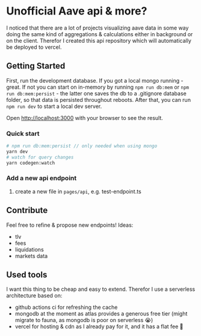 # Unofficial Aave api & more?

I noticed that there are a lot of projects visualizing aave data in some way doing the same kind of aggregations & calculations either in background or on the client.
Therefor I created this api repository which will automatically be deployed to vercel.

## Getting Started

First, run the development database. If you got a local mongo running - great. If not you can start on in-memory by running `npm run db:mem` or `npm run db:mem:persist` - the latter one saves the db to a .gitignore database folder, so that data is persisted throughout reboots. After that, you can run `npm run dev` to start a local dev server.

Open [http://localhost:3000](http://localhost:3000) with your browser to see the result.

### Quick start

```bash
# npm run db:mem:persist // only needed when using mongo
yarn dev
# watch for query changes
yarn codegen:watch
```

### Add a new api endpoint

1. create a new file in `pages/api`, e.g. test-endpoint.ts

## Contribute

Feel free to refine & propose new endpoints!
Ideas:

- tlv
- fees
- liquidations
- markets data

## Used tools

I want this thing to be cheap and easy to extend.
Therefor I use a serverless architecture based on:

- github actions ci for refreshing the cache
- mongodb at the moment as atlas provides a generous free tier (might migrate to fauna, as mongodb is poor on serverless :sob:)
- vercel for hosting & cdn as I already pay for it, and it has a flat fee :shrug:
